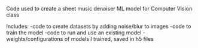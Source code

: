 Code used to create a sheet music denoiser ML model for Computer Vision class

Includes:
  -code to create datasets by adding noise/blur to images
  -code to train the model
  -code to run and use an existing model
  -weights/configurations of models I trained, saved in h5 files 
